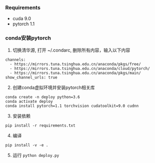 ### Requirements
- cuda 9.0
- pytorch 1.1

### conda安装pytorch
1. 切换清华源, 打开 ~/.condarc, 删除所有内容，输入以下内容
```
channels:
  - https://mirrors.tuna.tsinghua.edu.cn/anaconda/pkgs/free/
  - https://mirrors.tuna.tsinghua.edu.cn/anaconda/cloud/pytorch/
  - https://mirrors.tuna.tsinghua.edu.cn/anaconda/pkgs/main/
show_channel_urls: true
```
2. 创建conda虚拟环境并安装pytorch相关库
```
conda create -n deploy python=3.6
conda activate deploy
conda install pytorch=1.1 torchvision cudatoolkit=9.0 cudnn
````
3. 安装依赖
```
pip install -r requirements.txt
```

4. 编译
```
pip install -v -e .
```

5. 运行
`
python deploy.py
`


